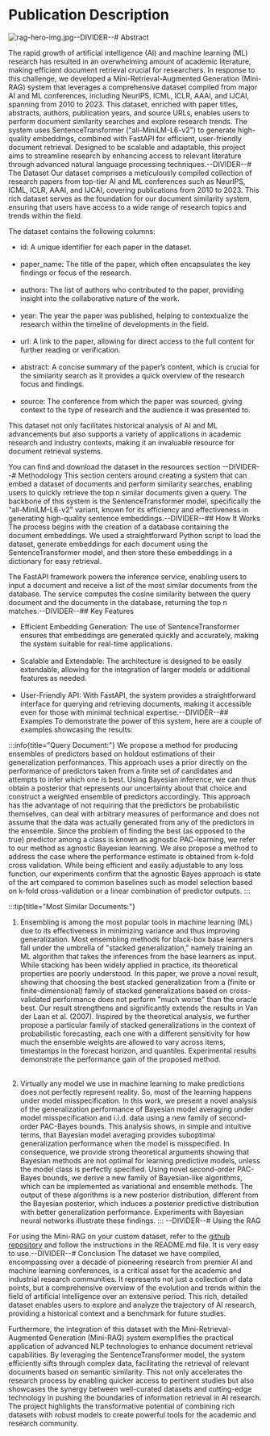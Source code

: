 # Publication Description

![rag-hero-img.jpg](rag-hero-img.jpg)--DIVIDER--# Abstract

The rapid growth of artificial intelligence (AI) and machine learning (ML) research has resulted in an overwhelming amount of academic literature, making efficient document retrieval crucial for researchers. In response to this challenge, we developed a Mini-Retrieval-Augmented Generation (Mini-RAG) system that leverages a comprehensive dataset compiled from major AI and ML conferences, including NeurIPS, ICML, ICLR, AAAI, and IJCAI, spanning from 2010 to 2023. This dataset, enriched with paper titles, abstracts, authors, publication years, and source URLs, enables users to perform document similarity searches and explore research trends. The system uses SentenceTransformer ("all-MiniLM-L6-v2") to generate high-quality embeddings, combined with FastAPI for efficient, user-friendly document retrieval. Designed to be scalable and adaptable, this project aims to streamline research by enhancing access to relevant literature through advanced natural language processing techniques.--DIVIDER--# The Dataset
Our dataset comprises a meticulously compiled collection of research papers from top-tier AI and ML conferences such as NeurIPS, ICML, ICLR, AAAI, and IJCAI, covering publications from 2010 to 2023. This rich dataset serves as the foundation for our document similarity system, ensuring that users have access to a wide range of research topics and trends within the field.

The dataset contains the following columns:

- id: A unique identifier for each paper in the dataset.<br><br>
- paper_name: The title of the paper, which often encapsulates the key findings or focus of the research.<br><br>
- authors: The list of authors who contributed to the paper, providing insight into the collaborative nature of the work.<br><br>
- year: The year the paper was published, helping to contextualize the research within the timeline of developments in the field.<br><br>
- url: A link to the paper, allowing for direct access to the full content for further reading or verification.<br><br>
- abstract: A concise summary of the paper’s content, which is crucial for the similarity search as it provides a quick overview of the research focus and findings.<br><br>
- source: The conference from which the paper was sourced, giving context to the type of research and the audience it was presented to.

This dataset not only facilitates historical analysis of AI and ML advancements but also supports a variety of applications in academic research and industry contexts, making it an invaluable resource for document retrieval systems.

You can find and download the dataset in the resources section --DIVIDER--# Methodology
This section centers around creating a system that can embed a dataset of documents and perform similarity searches, enabling users to quickly retrieve the top n similar documents given a query. The backbone of this system is the SentenceTransformer model, specifically the "all-MiniLM-L6-v2" variant, known for its efficiency and effectiveness in generating high-quality sentence embeddings.--DIVIDER--## How It Works
The process begins with the creation of a database containing the document embeddings. We used a straightforward Python script to load the dataset, generate embeddings for each document using the SentenceTransformer model, and then store these embeddings in a dictionary for easy retrieval.

The FastAPI framework powers the inference service, enabling users to input a document and receive a list of the most similar documents from the database. The service computes the cosine similarity between the query document and the documents in the database, returning the top n matches.--DIVIDER--## Key Features
- Efficient Embedding Generation: The use of SentenceTransformer ensures that embeddings are generated quickly and accurately, making the system suitable for real-time applications. <br><br>
- Scalable and Extendable: The architecture is designed to be easily extendable, allowing for the integration of larger models or additional features as needed.<br><br>
- User-Friendly API: With FastAPI, the system provides a straightforward interface for querying and retrieving documents, making it accessible even for those with minimal technical expertise.--DIVIDER--## Examples
To demonstrate the power of this system, here are a couple of examples showcasing the results:


:::info{title="Query Document:"}
We propose a method for producing ensembles of predictors based on holdout estimations of their generalization performances. This approach uses a prior directly on the performance of predictors taken from a finite set of candidates and attempts to infer which one is best. Using Bayesian inference, we can thus obtain a posterior that represents our uncertainty about that choice and construct a weighted ensemble of predictors accordingly. This approach has the advantage of not requiring that the predictors be probabilistic themselves, can deal with arbitrary measures of performance and does not assume that the data was actually generated from any of the predictors in the ensemble. Since the problem of finding the best (as opposed to the true) predictor among a class is known as agnostic PAC-learning, we refer to our method as agnostic Bayesian learning. We also propose a method to address the case where the performance estimate is obtained from k-fold cross validation. While being efficient and easily adjustable to any loss function, our experiments confirm that the agnostic Bayes approach is state of the art compared to common baselines such as model selection based on k-fold cross-validation or a linear combination of predictor outputs.
:::

:::tip{title="Most Similar Documents:"}
1. Ensembling is among the most popular tools in machine learning (ML) due to its effectiveness in minimizing variance and thus improving generalization. Most ensembling methods for black-box base learners fall under the umbrella of "stacked generalization," namely training an ML algorithm that takes the inferences from the base learners as input. While stacking has been widely applied in practice, its theoretical properties are poorly understood. In this paper, we prove a novel result, showing that choosing the best stacked generalization from a (finite or finite-dimensional) family of stacked generalizations based on cross-validated performance does not perform "much worse" than the oracle best. Our result strengthens and significantly extends the results in Van der Laan et al. (2007). Inspired by the theoretical analysis, we further propose a particular family of stacked generalizations in the context of probabilistic forecasting, each one with a different sensitivity for how much the ensemble weights are allowed to vary across items, timestamps in the forecast horizon, and quantiles. Experimental results demonstrate the performance gain of the proposed method.<br><br>

2. Virtually any model we use in machine learning to make predictions does not perfectly represent reality. So, most of the learning happens under model misspecification. In this work, we present a novel analysis of the generalization performance of Bayesian model averaging under model misspecification and i.i.d. data using a new family of second-order PAC-Bayes bounds. This analysis shows, in simple and intuitive terms, that Bayesian model averaging provides suboptimal generalization performance when the model is misspecified. In consequence, we provide strong theoretical arguments showing that Bayesian methods are not optimal for learning predictive models, unless the model class is perfectly specified. Using novel second-order PAC-Bayes bounds, we derive a new family of Bayesian-like algorithms, which can be implemented as variational and ensemble methods. The output of these algorithms is a new posterior distribution, different from the Bayesian posterior, which induces a posterior predictive distribution with better generalization performance. Experiments with Bayesian neural networks illustrate these findings.
:::
--DIVIDER--# Using the RAG

For using the Mini-RAG on your custom dataset, refer to the [github repository](https://github.com/readytensor/rt_mini_rag) and follow the instructions in the README.md file. It is very easy to use.--DIVIDER--# Conclusion
The dataset we have compiled, encompassing over a decade of pioneering research from premier AI and machine learning conferences, is a critical asset for the academic and industrial research communities. It represents not just a collection of data points, but a comprehensive overview of the evolution and trends within the field of artificial intelligence over an extensive period. This rich, detailed dataset enables users to explore and analyze the trajectory of AI research, providing a historical context and a benchmark for future studies.

Furthermore, the integration of this dataset with the Mini-Retrieval-Augmented Generation (Mini-RAG) system exemplifies the practical application of advanced NLP technologies to enhance document retrieval capabilities. By leveraging the SentenceTransformer model, the system efficiently sifts through complex data, facilitating the retrieval of relevant documents based on semantic similarity. This not only accelerates the research process by enabling quicker access to pertinent studies but also showcases the synergy between well-curated datasets and cutting-edge technology in pushing the boundaries of information retrieval in AI research. The project highlights the transformative potential of combining rich datasets with robust models to create powerful tools for the academic and research community.
